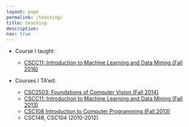 ```yaml
---
layout: page
permalink: /teaching/
title: teaching
description:
nav: true
---
```


- Course I taught:
    - [CSCC11: Introduction to Machine Learning and Data Mining (Fall 2016)](http://www.cs.toronto.edu/~caoy/teaching/C11)

- Courses I TA'ed:
  - [CSC2503: Foundations of Computer Vision (Fall 2014)](http://www.cs.toronto.edu/~kyros/courses/2503/)
  - [CSCC11: Introduction to Machine Learning and Data Mining (Fall 2013)](http://www.cs.toronto.edu/~mbrubake/teaching/C11-Fall2013/)
  - [CSC108 Introduction to Computer Programming (Fall 2013)](http://www.cdf.toronto.edu/~csc108h/fall/)
  - CSC148, CSC104 (2010-2012)

